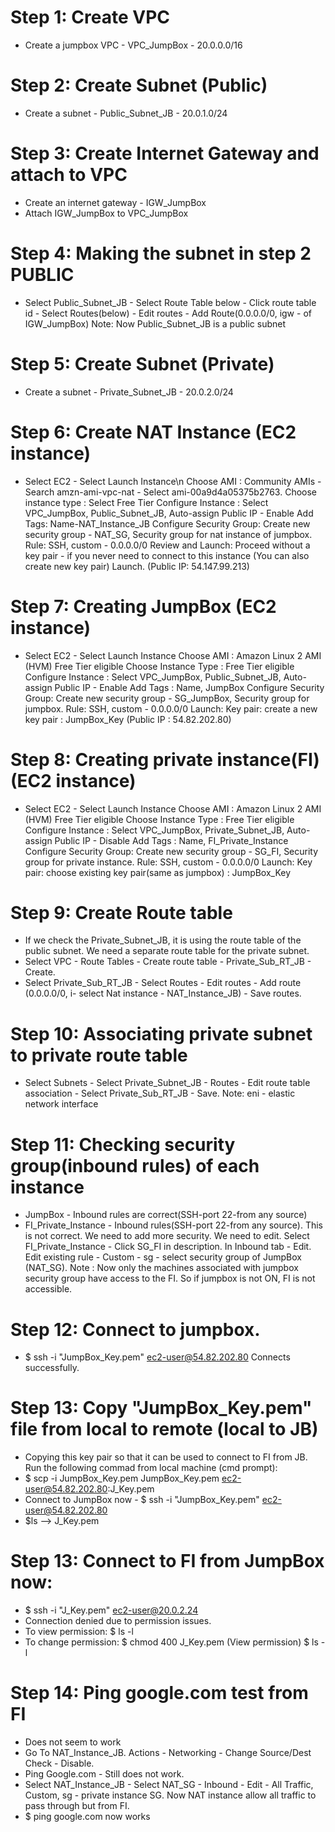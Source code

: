 # Step 1: Create VPC
  - Create a jumpbox VPC - VPC_JumpBox - 20.0.0.0/16
# Step 2: Create Subnet (Public)
  - Create a subnet - Public_Subnet_JB - 20.0.1.0/24
# Step 3: Create Internet Gateway and attach to VPC
  - Create an internet gateway - IGW_JumpBox
  - Attach IGW_JumpBox to VPC_JumpBox
# Step 4: Making the subnet in step 2 PUBLIC
  - Select Public_Subnet_JB - Select Route Table below - Click route table id - Select Routes(below) - Edit routes - Add Route(0.0.0.0/0, igw - of IGW_JumpBox)
Note: Now Public_Subnet_JB is a public subnet
# Step 5: Create Subnet (Private)
  - Create a subnet - Private_Subnet_JB - 20.0.2.0/24
# Step 6: Create NAT Instance (EC2 instance)
  - Select EC2 - Select Launch Instance\n
    Choose AMI : Community AMIs - Search amzn-ami-vpc-nat - Select ami-00a9d4a05375b2763. 
    Choose instance type : Select Free Tier
    Configure Instance : Select VPC_JumpBox, Public_Subnet_JB, Auto-assign Public IP - Enable
    Add Tags: Name-NAT_Instance_JB
    Configure Security Group: Create new security group - NAT_SG, Security group for nat instance of jumpbox. Rule: SSH, custom - 0.0.0.0/0
    Review and Launch: Proceed without a key pair - if you never need to connect to this instance (You can also create new key pair)
    Launch. (Public IP: 54.147.99.213)
# Step 7: Creating JumpBox (EC2 instance)
  - Select EC2 - Select Launch Instance
    Choose AMI : Amazon Linux 2 AMI (HVM) Free Tier eligible
    Choose Instance Type : Free Tier eligible
    Configure Instance : Select VPC_JumpBox, Public_Subnet_JB, Auto-assign Public IP - Enable
    Add Tags : Name, JumpBox
    Configure Security Group: Create new security group - SG_JumpBox, Security group for jumpbox. Rule: SSH, custom - 0.0.0.0/0
    Launch: Key pair: create a new key pair : JumpBox_Key
    (Public IP : 54.82.202.80)
# Step 8: Creating private instance(FI) (EC2 instance)
  - Select EC2 - Select Launch Instance
    Choose AMI : Amazon Linux 2 AMI (HVM) Free Tier eligible
    Choose Instance Type : Free Tier eligible
    Configure Instance : Select VPC_JumpBox, Private_Subnet_JB, Auto-assign Public IP - Disable
    Add Tags : Name, FI_Private_Instance
    Configure Security Group: Create new security group - SG_FI, Security group for private instance. Rule: SSH, custom - 0.0.0.0/0
    Launch: Key pair: choose existing key pair(same as jumpbox) : JumpBox_Key
# Step 9: Create Route table
  - If we check the Private_Subnet_JB, it is using the route table of the public subnet. We need a separate route table for the private subnet. 
  - Select VPC - Route Tables - Create route table - Private_Sub_RT_JB - Create.
  - Select Private_Sub_RT_JB - Select Routes - Edit routes - Add route (0.0.0.0/0, i- select Nat instance - NAT_Instance_JB) - Save routes.
# Step 10: Associating private subnet to private route table
  - Select Subnets - Select Private_Subnet_JB - Routes - Edit route table association - Select Private_Sub_RT_JB - Save.
Note: eni - elastic network interface
# Step 11: Checking security group(inbound rules) of each instance
  - JumpBox - Inbound rules are correct(SSH-port 22-from any source)
  - FI_Private_Instance - Inbound rules(SSH-port 22-from any source). This is not correct. We need to add more security. We need to edit.
    Select FI_Private_Instance - Click SG_FI in description. In Inbound tab - Edit. Edit existing rule - Custom - sg - select security group of JumpBox (NAT_SG).
Note : Now only the machines associated with jumpbox security group have access to the FI. So if jumpbox is not ON, FI is not accessible.
# Step 12: Connect to jumpbox.
  - $ ssh -i "JumpBox_Key.pem" ec2-user@54.82.202.80
    Connects successfully.
# Step 13: Copy "JumpBox_Key.pem" file from local to remote (local to JB)
  - Copying this key pair so that it can be used to connect to FI from JB. Run the following commad from local machine (cmd prompt):
  - $ scp -i JumpBox_Key.pem JumpBox_Key.pem ec2-user@54.82.202.80:J_Key.pem
  - Connect to JumpBox now - $ ssh -i "JumpBox_Key.pem" ec2-user@54.82.202.80
  - $ls --> J_Key.pem
# Step 13: Connect to FI from JumpBox now:
  - $ ssh -i "J_Key.pem" ec2-user@20.0.2.24
  - Connection denied due to permission issues.
  - To view permission:
    $ ls -l
  - To change permission:
    $ chmod 400 J_Key.pem
    (View permission) $ ls -l
# Step 14: Ping google.com test from FI
  - Does not seem to work
  - Go To NAT_Instance_JB. Actions - Networking - Change Source/Dest Check - Disable.
  - Ping Google.com - Still does not work.
  - Select NAT_Instance_JB - Select NAT_SG - Inbound - Edit - All Traffic, Custom, sg - private instance SG.
    Now NAT instance allow all traffic to pass through but from FI.
  - $ ping google.com now works
